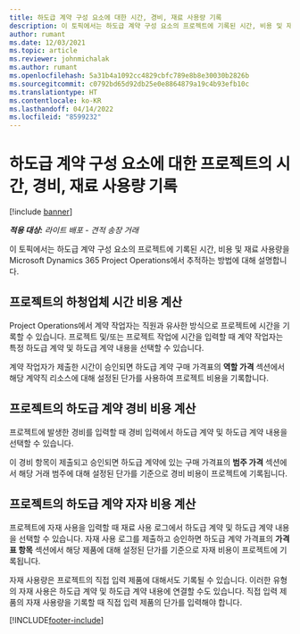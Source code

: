 ```yaml
---
title: 하도급 계약 구성 요소에 대한 시간, 경비, 재료 사용량 기록
description: 이 토픽에서는 하도급 계약 구성 요소의 프로젝트에 기록된 시간, 비용 및 재료 사용량을 Microsoft Dynamics 365 Project Operations에서 추적하는 방법에 대해 설명합니다.
author: rumant
ms.date: 12/03/2021
ms.topic: article
ms.reviewer: johnmichalak
ms.author: rumant
ms.openlocfilehash: 5a31b4a1092cc4829cbfc789e8b8e30030b2826b
ms.sourcegitcommit: c0792bd65d92db25e0e8864879a19c4b93efb10c
ms.translationtype: HT
ms.contentlocale: ko-KR
ms.lasthandoff: 04/14/2022
ms.locfileid: "8599232"
---
```

# <a name="recording-time-expenses-and-material-usage-on-projects-for-subcontracted-components"></a>하도급 계약 구성 요소에 대한 프로젝트의 시간, 경비, 재료 사용량 기록

[!include [banner](../../includes/dataverse-preview.md)]

_**적용 대상:** 라이트 배포 - 견적 송장 거래_

이 토픽에서는 하도급 계약 구성 요소의 프로젝트에 기록된 시간, 비용 및 재료 사용량을 Microsoft Dynamics 365 Project Operations에서 추적하는 방법에 대해 설명합니다.

## <a name="costing-for-subcontractor-time-on-projects"></a>프로젝트의 하청업체 시간 비용 계산
Project Operations에서 계약 작업자는 직원과 유사한 방식으로 프로젝트에 시간을 기록할 수 있습니다. 프로젝트 및/또는 프로젝트 작업에 시간을 입력할 때 계약 작업자는 특정 하도급 계약 및 하도급 계약 내용을 선택할 수 있습니다.

계약 작업자가 제출한 시간이 승인되면 하도급 계약 구매 가격표의 **역할 가격** 섹션에서 해당 계약직 리소스에 대해 설정된 단가를 사용하여 프로젝트 비용을 기록합니다.

## <a name="costing-for-subcontracted-expenses-on-projects"></a>프로젝트의 하도급 계약 경비 비용 계산
프로젝트에 발생한 경비를 입력할 때 경비 입력에서 하도급 계약 및 하도급 계약 내용을 선택할 수 있습니다. 

이 경비 항목이 제출되고 승인되면 하도급 계약에 있는 구매 가격표의 **범주 가격** 섹션에서 해당 거래 범주에 대해 설정된 단가를 기준으로 경비 비용이 프로젝트에 기록됩니다.

## <a name="costing-for-subcontracted-materials-on-projects"></a>프로젝트의 하도급 계약 자쟈 비용 계산
프로젝트에 자재 사용을 입력할 때 재료 사용 로그에서 하도급 계약 및 하도급 계약 내용을 선택할 수 있습니다. 자재 사용 로그를 제출하고 승인하면 하도급 계약 가격표의 **가격표 항목** 섹션에서 해당 제품에 대해 설정된 단가를 기준으로 자재 비용이 프로젝트에 기록됩니다.

자재 사용량은 프로젝트의 직접 입력 제품에 대해서도 기록될 수 있습니다. 이러한 유형의 자재 사용은 하도급 계약 및 하도급 계약 내용에 연결할 수도 있습니다. 직접 입력 제품의 자재 사용량을 기록할 때 직접 입력 제품의 단가를 입력해야 합니다. 


[!INCLUDE[footer-include](../../includes/footer-banner.md)]
